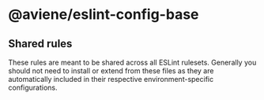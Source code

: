 # @aviene/eslint-config-base

## Shared rules

These rules are meant to be shared across all ESLint rulesets. Generally you should not need to install or extend from these files as they are automatically included in their respective environment-specific configurations.
